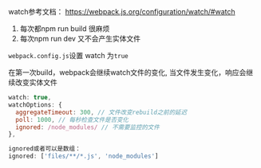 watch参考文档： https://webpack.js.org/configuration/watch/#watch

1. 每次都npm run build 很麻烦
2. 每次npm run dev 又不会产生实体文件


`webpack.config.js`设置 watch 为`true`

在第一次build，webpack会继续watch文件的变化, 当文件发生变化，响应会继续改变实体文件

```js
watch: true,
watchOptions: {
  aggregateTimeout: 300, // 文件改变rebuild之前的延迟
  poll: 1000, // 每秒检查文件是否变化
  ignored: /node_modules/ // 不需要监控的文件
},

ignored或者可以是数组：
ignored: ['files/**/*.js', 'node_modules']
```

